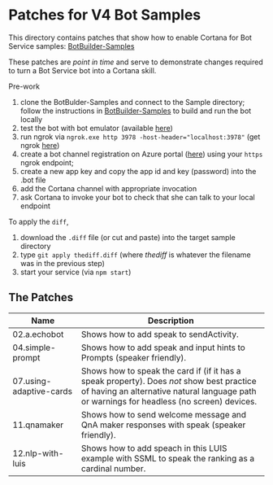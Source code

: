 # Patches for V4 Bot Samples #

This directory contains patches that show how to enable Cortana for Bot Service samples:
[BotBuilder-Samples](https://github.com/Microsoft/BotBuilder-Samples)

These patches are _point in time_ and serve to demonstrate changes required to turn a Bot Service bot into a Cortana skill.

Pre-work
1. clone the BotBulder-Samples and connect to the Sample directory; follow the instructions in [BotBuilder-Samples](https://github.com/Microsoft/BotBuilder-Samples) to build and run the bot locally
1. test the bot with bot emulator (available [here](https://github.com/Microsoft/BotFramework-Emulator/wiki/Getting-Started))
1. run ngrok via `ngrok.exe http 3978 -host-header="localhost:3978"` (get ngrok [here](https://ngrok.com/download))
1. create a bot channel registration on Azure portal ([here](https://portal.azure.com)) using your `https` ngrok endpoint;
1. create a new app key and copy the app id and key (password) into the .bot file
1. add the Cortana channel with appropriate invocation
1. ask Cortana to invoke your bot to check that she can talk to your local endpoint

To apply the `diff`,
1. download the `.diff` file  (or cut and paste) into the target sample directory
1. type `git apply thediff.diff` (where _thediff_ is whatever the filename was in the previous step)
1. start your service (via `npm start`)

## The Patches ##
| Name | Description |
| --- | --- |
| 02.a.echobot | Shows how to add speak to sendActivity. |
| 04.simple-prompt | Shows how to add speak and input hints to Prompts (speaker friendly). |
| 07.using-adaptive-cards | Shows how to speak the card if (if it has a speak property). Does _not_ show best practice of having an alternative natural language path or warnings for headless (no screen) devices. |
| 11.qnamaker | Shows how to send welcome message and QnA maker responses with speak (speaker friendly). |
| 12.nlp-with-luis | Shows how to add speach in this LUIS example with SSML to speak the ranking as a cardinal number. |
